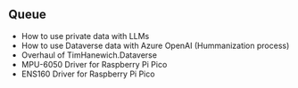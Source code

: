 ## Queue
- How to use private data with LLMs
- How to use Dataverse data with Azure OpenAI (Hummanization process)
- Overhaul of TimHanewich.Dataverse
- MPU-6050 Driver for Raspberry Pi Pico
- ENS160 Driver for Raspberry Pi Pico